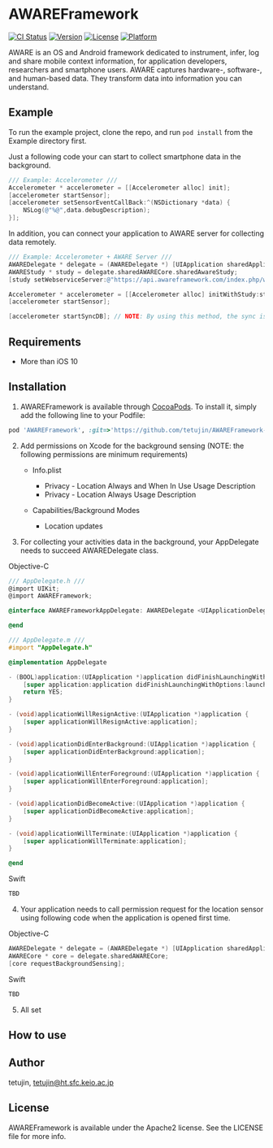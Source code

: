 # AWAREFramework

[![CI Status](http://img.shields.io/travis/tetujin/AWAREFramework.svg?style=flat)](https://travis-ci.org/tetujin/AWAREFramework)
[![Version](https://img.shields.io/cocoapods/v/AWAREFramework.svg?style=flat)](http://cocoapods.org/pods/AWAREFramework)
[![License](https://img.shields.io/cocoapods/l/AWAREFramework.svg?style=flat)](http://cocoapods.org/pods/AWAREFramework)
[![Platform](https://img.shields.io/cocoapods/p/AWAREFramework.svg?style=flat)](http://cocoapods.org/pods/AWAREFramework)

AWARE is an OS and Android framework dedicated to instrument, infer, log and share mobile context information, for application developers, researchers and smartphone users. AWARE captures hardware-, software-, and human-based data. They transform data into information you can understand.

## Example

To run the example project, clone the repo, and run `pod install` from the Example directory first.

Just a following code your can start to collect smartphone data in the background.
```objective-c
/// Example: Accelerometer ///
Accelerometer * accelerometer = [[Accelerometer alloc] init];
[accelerometer startSensor];
[accelerometer setSensorEventCallBack:^(NSDictionary *data) {
    NSLog(@"%@",data.debugDescription);
}];
```

In addition, you can connect your application to AWARE server for collecting data remotely.
```objective-c
/// Example: Accelerometer + AWARE Server ///
AWAREDelegate * delegate = (AWAREDelegate *) [UIApplication sharedApplication].delegate;
AWAREStudy * study = delegate.sharedAWARECore.sharedAwareStudy;
[study setWebserviceServer:@"https://api.awareframework.com/index.php/webservice/index/STUDY_ID/PASS"];

Accelerometer * accelerometer = [[Accelerometer alloc] initWithStudy:study];
[accelerometer startSensor];

[accelerometer startSyncDB]; // NOTE: By using this method, the sync is called only one time. To syncing continuously, you need to use AWARESensorManager or call the method yourself using NSTimer.
```

## Requirements
* More than iOS 10

## Installation

1. AWAREFramework is available through [CocoaPods](http://cocoapods.org). To install it, simply add the following line to your Podfile:

```ruby
pod 'AWAREFramework', :git=>'https://github.com/tetujin/AWAREFramework-iOS.git'
```

2. Add permissions on Xcode for the background sensing (NOTE: the following permissions are minimum requirements)

    * Info.plist
        * Privacy - Location Always and When In Use Usage Description
       * Privacy - Location Always Usage Description

    * Capabilities/Background Modes
       * Location updates

3. For collecting your activities data in the background, your AppDelegate needs to succeed AWAREDelegate class.

Objective-C
```objective-c
/// AppDelegate.h ///
@import UIKit;
@import AWAREFramework;

@interface AWAREFrameworkAppDelegate: AWAREDelegate <UIApplicationDelegate>

@end
```
```objective-c
/// AppDelegate.m ///
#import "AppDelegate.h"

@implementation AppDelegate

- (BOOL)application:(UIApplication *)application didFinishLaunchingWithOptions:(NSDictionary *)launchOptions {
    [super application:application didFinishLaunchingWithOptions:launchOptions];
    return YES;
}

- (void)applicationWillResignActive:(UIApplication *)application {
    [super applicationWillResignActive:application];
}

- (void)applicationDidEnterBackground:(UIApplication *)application {
    [super applicationDidEnterBackground:application];
}

- (void)applicationWillEnterForeground:(UIApplication *)application {
    [super applicationWillEnterForeground:application];
}

- (void)applicationDidBecomeActive:(UIApplication *)application {
    [super applicationDidBecomeActive:application];
}

- (void)applicationWillTerminate:(UIApplication *)application {
    [super applicationWillTerminate:application];
}

@end
```

Swift
```swift
TBD
```

4. Your application needs to call permission request for the location sensor using following code when the application is opened first time. 

Objective-C
```objective-c
AWAREDelegate * delegate = (AWAREDelegate *) [UIApplication sharedApplication].delegate;
AWARECore * core = delegate.sharedAWARECore;
[core requestBackgroundSensing];
```
    
Swift    
```swift
TBD
```

5. All set

## How to use


## Author

tetujin, tetujin@ht.sfc.keio.ac.jp

## License

AWAREFramework is available under the Apache2 license. See the LICENSE file for more info.
